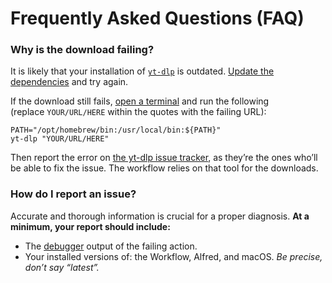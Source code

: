 # Frequently Asked Questions (FAQ)

### Why is the download failing?

It is likely that your installation of [`yt-dlp`](https://github.com/yt-dlp/yt-dlp) is outdated. [Update the dependencies](https://www.alfredapp.com/help/kb/dependencies/) and try again.

If the download still fails, [open a terminal](https://support.apple.com/en-gb/guide/terminal/apd5265185d-f365-44cb-8b09-71a064a42125/mac) and run the following (replace `YOUR/URL/HERE` within the quotes with the failing URL):

```console
PATH="/opt/homebrew/bin:/usr/local/bin:${PATH}"
yt-dlp "YOUR/URL/HERE"
```

Then report the error on [the yt-dlp issue tracker](https://github.com/yt-dlp/yt-dlp/issues/new/choose), as they’re the ones who’ll be able to fix the issue. The workflow relies on that tool for the downloads.

### How do I report an issue?

Accurate and thorough information is crucial for a proper diagnosis. **At a minimum, your report should include:**

* The [debugger](https://www.alfredapp.com/help/workflows/advanced/debugger/) output of the failing action.
* Your installed versions of: the Workflow, Alfred, and macOS. *Be precise, don’t say “latest”.*
